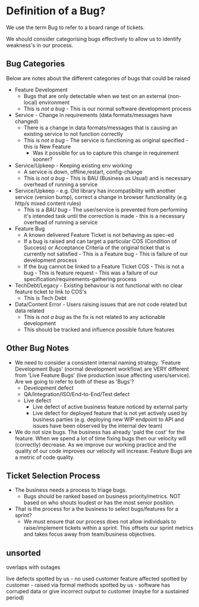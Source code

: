 Definition of a Bug?
====================
We use the term Bug to refer to a board range of tickets.

We should consider categorising bugs effectively to allow us to identify weakness's in our process.

Bug Categories
--------------
Below are notes about the different categories of bugs that could be raised
* Feature Development
    * Bugs that are only detectable when we test on an external (non-local) environment
    * This is *not a bug* - This is our normal software development process
* Service - Change in requirements (data formats/messages have changed)
    * There is a change in data formats/messages that is causing an existing service to not function correctly
    * This is *not a bug* - The service is functioning as original specified - this is New Feature
        * Was it possible for us to capture this change in requirement sooner?
* Service/Upkeep - Keeping existing env working
    * A service is down, offline,restart, config-change
    * This is *not a bug* - This is BAU (Business as Usual) and is necessary overhead of running a service
* Service/Upkeep - e.g. Old library has incompatibility with another service (version bump), correct a change in browser functionality (e.g http/s mixed content rules)
    * This is a *BAU bug* - The user/service is prevented from performing it's intended task until the correction is made - this is a necessary overhead of running a service
* Feature Bug
    * A known delivered Feature Ticket is not behaving as spec-ed
    * If a bug is raised and can target a particular COS (Condition of Success) or Acceptance Criteria of the original ticket that is currently not satisfied - This is a Feature bug - This is failure of our development process
    * If the bug cannot be linked to a Feature Ticket COS - This is not a bug - This is feature request - This was a failure of our specification/requirements-gathering process
* TechDebt/Legacy - Existing behaviour is not functional with no clear feature ticket to link to COS's
    * This is Tech Debt
* Data/Content Error - Users raising issues that are not code related but data related
    * This is *not a bug* as the fix is not related to any actionable development
    * This should be tracked and influence possible future features

Other Bug Notes
---------------
* We need to consider a consistent internal naming strategy. 'Feature Development Bugs' (normal development workflow) are VERY different from 'Live Feature Bugs' (live production issue affecting users/service). Are we going to refer to both of these as 'Bugs'?
    * Development defect
    * QA/Integration/ISO/End-to-End/Test defect
    * Live defect
        * Live defect of active business feature noticed by external party
        * Live defect for deployed feature that is not yet actively used by business parties (e.g. deploying new WIP endpoint to API and issues have been observed by the internal dev team)
* We do not size bugs. The business has already 'paid the cost' for the feature. When we spend a lot of time fixing bugs then our velocity will (correctly) decrease. As we improve our working practice and the quality of our code improves our velocity will increase. Feature Bugs are a metric of code quality.

Ticket Selection Process
------------------------
* The business needs a process to triage bugs.
    * Bugs should be ranked based on business priority/metrics. NOT based on who shouts loudest or has the most senior position.
* That is the process for a the business to select bugs/features for a sprint?
    * We must ensure that our process does not allow individuals to raise/implement tickets within a sprint. This offsets our sprint metrics and takes focus away from team/business objectives.


unsorted
--------

overlaps with outages

live defects
 spotted by us - no used customer feature affected
 spotted by customer - raised via formal methods
 spotted by us - software has corruped data or give incorrect output to customer (maybe for a sustained period)
